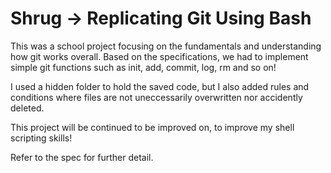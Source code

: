 # Shrug -> Replicating Git Using Bash
This was a school project focusing on the fundamentals and understanding how git works overall. Based on the specifications, we had to implement simple git functions such as init, add, commit, log, rm and so on!

I used a hidden folder to hold the saved code, but I also added rules and conditions where files are not
uneccessarily overwritten nor accidently deleted.

This project will be continued to be improved on, to improve my shell scripting skills!

Refer to the spec for further detail.
